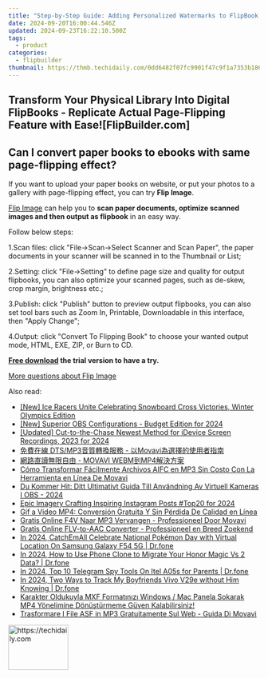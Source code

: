 ```yaml
---
title: "Step-by-Step Guide: Adding Personalized Watermarks to FlipBook Page Impressions Using FlipBuilder"
date: 2024-09-20T16:00:44.546Z
updated: 2024-09-23T16:22:10.500Z
tags:
  - product
categories:
  - flipbuilder
thumbnail: https://thmb.techidaily.com/0dd6482f07fc9901f47c9f1a7353b186913c8692e5e96af0d412c737fd97f08d.jpg
---
```


## Transform Your Physical Library Into Digital FlipBooks - Replicate Actual Page-Flipping Feature with Ease![FlipBuilder.com]

## Can I convert paper books to ebooks with same page-flipping effect?

If you want to upload your paper books on website, or put your photos to a gallery with page-flipping effect, you can try **Flip Image**. 

[Flip Image](https://tools.techidaily.com/flipbuilder/products/) can help you to **scan paper documents, optimize scanned images and then output as flipbook** in an easy way.

Follow below steps:

1.Scan files: click "File->Scan->Select Scanner and Scan Paper", the paper documents in your scanner will be scanned in to the Thumbnail or List;

2.Setting: click "File->Setting" to define page size and quality for output flipbooks, you can also optimize your scanned pages, such as de-skew, crop margin, brightness etc.;

3.Publish: click "Publish" button to preview output flipbooks, you can also set tool bars such as Zoom In, Printable, Downloadable in this interface, then "Apply Change";

4.Output: click "Convert To Flipping Book" to choose your wanted output mode, HTML, EXE, ZIP, or Burn to CD.

**[Free download](https://tools.techidaily.com/flipbuilder/products/) the trial version to have a try.** 

[More questions about Flip Image](https://tools.techidaily.com/flipbuilder/products/)

<ins class="adsbygoogle"
     style="display:block"
     data-ad-format="autorelaxed"
     data-ad-client="ca-pub-7571918770474297"
     data-ad-slot="1223367746"></ins>

<ins class="adsbygoogle"
     style="display:block"
     data-ad-client="ca-pub-7571918770474297"
     data-ad-slot="8358498916"
     data-ad-format="auto"
     data-full-width-responsive="true"></ins>

<span class="atpl-alsoreadstyle">Also read:</span>
<div><ul>
<li><a href="https://article-helps.techidaily.com/new-ice-racers-unite-celebrating-snowboard-cross-victories-winter-olympics-edition/"><u>[New] Ice Racers Unite Celebrating Snowboard Cross Victories, Winter Olympics Edition</u></a></li>
<li><a href="https://screen-video-capture.techidaily.com/new-superior-obs-configurations-budget-edition-for-2024/"><u>[New] Superior OBS Configurations - Budget Edition for 2024</u></a></li>
<li><a href="https://screen-activity-recording.techidaily.com/updated-cut-to-the-chase-newest-method-for-idevice-screen-recordings-2023-for-2024/"><u>[Updated] Cut-to-the-Chase Newest Method for iDevice Screen Recordings, 2023 for 2024</u></a></li>
<li><a href="https://win-extraordinary.techidaily.com/1726224374588-dtsmp3-movavi/"><u>免費在線 DTS/MP3音質轉換服務 - 以Movavi為選擇的使用者指南</u></a></li>
<li><a href="https://tech-savvy.techidaily.com/movavi-webmmp4/"><u>網路直讀無限自由 - MOVAVI WEBM到MP4解決方案</u></a></li>
<li><a href="https://win-extraordinary.techidaily.com/como-transformar-facilmente-archivos-aifc-en-mp3-sin-costo-con-la-herramienta-en-linea-de-movavi/"><u>Cómo Transformar Fácilmente Archivos AIFC en MP3 Sin Costo Con La Herramienta en Línea De Movavi</u></a></li>
<li><a href="https://win-extraordinary.techidaily.com/du-kommer-hit-ditt-ultimativt-guida-till-anvandning-av-virtuell-kameras-i-obs-2024/"><u>Du Kommer Hit: Ditt Ultimativt Guida Till Användning Av Virtuell Kameras I OBS - 2024</u></a></li>
<li><a href="https://instagram-clips.techidaily.com/epic-imagery-crafting-inspiring-instagram-posts-top20-for-2024/"><u>Epic Imagery Crafting Inspiring Instagram Posts #Top20 for 2024</u></a></li>
<li><a href="https://win-extraordinary.techidaily.com/gif-a-video-mp4-conversion-gratuita-y-sin-perdida-de-calidad-en-linea/"><u>Gif a Video MP4: Conversión Gratuita Y Sin Pérdida De Calidad en Línea</u></a></li>
<li><a href="https://win-extraordinary.techidaily.com/gratis-online-f4v-naar-mp3-vervangen-professioneel-door-movavi/"><u>Gratis Online F4V Naar MP3 Vervangen - Professioneel Door Movavi</u></a></li>
<li><a href="https://win-extraordinary.techidaily.com/gratis-online-flv-to-aac-converter-professioneel-en-breed-zoekend/"><u>Gratis Online FLV-to-AAC Converter - Professioneel en Breed Zoekend</u></a></li>
<li><a href="https://change-location.techidaily.com/in-2024-catchemall-celebrate-national-pokemon-day-with-virtual-location-on-samsung-galaxy-f54-5g-drfone-by-drfone-virtual-android/"><u>In 2024, CatchEmAll Celebrate National Pokémon Day with Virtual Location On Samsung Galaxy F54 5G | Dr.fone</u></a></li>
<li><a href="https://android-transfer.techidaily.com/in-2024-how-to-use-phone-clone-to-migrate-your-honor-magic-vs-2-data-drfone-by-drfone-transfer-from-android-transfer-from-android/"><u>In 2024, How to Use Phone Clone to Migrate Your Honor Magic Vs 2 Data? | Dr.fone</u></a></li>
<li><a href="https://android-location-track.techidaily.com/in-2024-top-10-telegram-spy-tools-on-itel-a05s-for-parents-drfone-by-drfone-virtual-android/"><u>In 2024, Top 10 Telegram Spy Tools On Itel A05s for Parents | Dr.fone</u></a></li>
<li><a href="https://android-location-track.techidaily.com/in-2024-two-ways-to-track-my-boyfriends-vivo-v29e-without-him-knowing-drfone-by-drfone-virtual-android/"><u>In 2024, Two Ways to Track My Boyfriends Vivo V29e without Him Knowing | Dr.fone</u></a></li>
<li><a href="https://win-extraordinary.techidaily.com/karakter-oldukuyla-mxf-formatinizi-windows-mac-panela-sokarak-mp4-yonelimine-donusturmeme-guven-kalabilirsiniz/"><u>Karakter Oldukuyla MXF Formatınızı Windows / Mac Panela Sokarak MP4 Yönelimine Dönüştürmeme Güven Kalabilirsiniz!</u></a></li>
<li><a href="https://win-extraordinary.techidaily.com/trasformare-i-file-asf-in-mp3-gratuitamente-sul-web-guida-di-movavi/"><u>Trasformare I File ASF in MP3 Gratuitamente Sul Web - Guida Di Movavi</u></a></li>
</ul></div>

<!-- affiliate ads begin -->
<a href="https://aligracehair.sjv.io/c/5597632/2135362/19272" target="_top" id="2135362">
  <img src="//a.impactradius-go.com/display-ad/19272-2135362" border="0" alt="https://techidaily.com" width="120" height="90"/>
</a>
<img height="0" width="0" src="https://aligracehair.sjv.io/i/5597632/2135362/19272" style="position:absolute;visibility:hidden;" border="0" />
<!-- affiliate ads end -->

